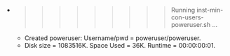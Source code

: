 * >>>>>>>>> Running inst-min-con-users-poweruser.sh ...
  * Created poweruser: Username/pwd = poweruser/poweruser.
  * Disk size = 1083516K. Space Used = 36K. Runtime = 00:00:00:01.
